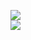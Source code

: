 [![](https://img.shields.io/badge/Made%20With-Github%20Spray-lightgrey.svg?style=for-the-badge&logo=github)](https://github.com/Annihil/github-spray#4136)  
[![](https://i.imgur.com/2DrTn0Z.gif)](https://github.com/Annihil/github-spray)